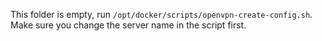 This folder is empty, run `/opt/docker/scripts/openvpn-create-config.sh`.
Make sure you change the server name in the script first.
